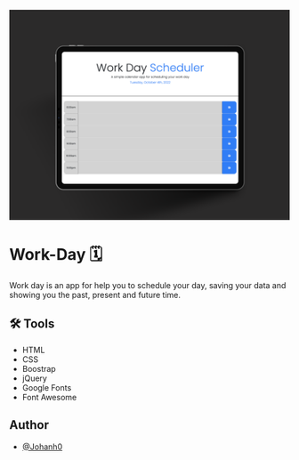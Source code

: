 ![alt text](./assets/iPad%20Mockup%20Dark.png)
# Work-Day 🗓
Work day is an app for help you to schedule your day, saving your data and showing you the past, present and future time.

## 🛠 Tools

- HTML
- CSS
- Boostrap
- jQuery
- Google Fonts
- Font Awesome


## Author

- [@Johanh0](https://www.github.com/johanh0)

